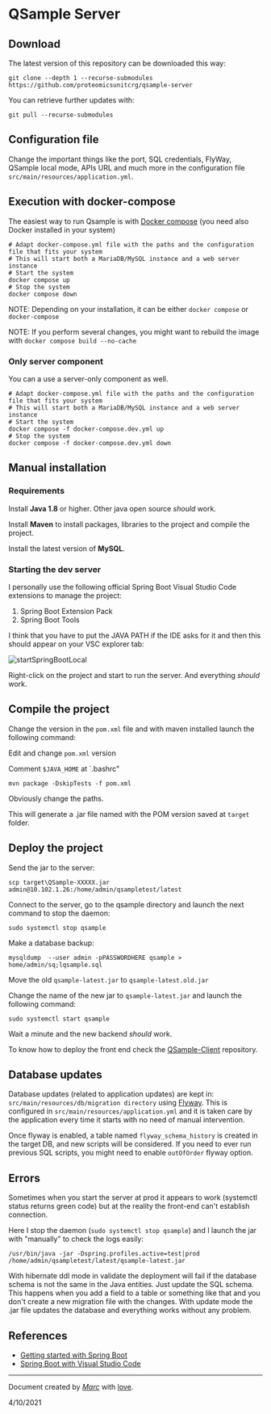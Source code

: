 # QSample Server

## Download

The latest version of this repository can be downloaded this way:

```
git clone --depth 1 --recurse-submodules https://github.com/proteomicsunitcrg/qsample-server
```
You can retrieve further updates with:

```
git pull --recurse-submodules 
```

## Configuration file

Change the important things like the port, SQL credentials, FlyWay, QSample local mode, APIs URL and much more in the configuration file `src/main/resources/application.yml`.

## Execution with docker-compose

The easiest way to run Qsample is with [Docker compose](https://github.com/docker/compose) (you need also Docker installed in your system)

```
# Adapt docker-compose.yml file with the paths and the configuration file that fits your system
# This will start both a MariaDB/MySQL instance and a web server instance
# Start the system
docker compose up
# Stop the system
docker compose down
```

NOTE: Depending on your installation, it can be either ``docker compose`` or ``docker-compose``

NOTE: If you perform several changes, you might want to rebuild the image with ``docker compose build --no-cache``


### Only server component

You can a use a server-only component as well.
```
# Adapt docker-compose.yml file with the paths and the configuration file that fits your system
# This will start both a MariaDB/MySQL instance and a web server instance
# Start the system
docker compose -f docker-compose.dev.yml up
# Stop the system
docker compose -f docker-compose.dev.yml down
```


## Manual installation

### Requirements

Install **Java 1.8** or higher. Other java open source *should* work.

Install **Maven** to install packages, libraries to the project and compile the project.

Install the latest version of **MySQL**.


### Starting the dev server

I personally use the following official Spring Boot Visual Studio Code extensions to manage the project:
1. Spring Boot Extension Pack
2. Spring Boot Tools

I think that you have to put the JAVA PATH if the IDE asks for it and then this should appear on your VSC explorer tab:

![startSpringBootLocal](https://user-images.githubusercontent.com/1679820/137739707-1e68d2fc-4b06-42af-ab42-a21a8107efd5.png)

Right-click on the project and start to run the server. And everything *should* work.

## Compile the project

Change the version in the `pom.xml` file and with maven installed launch the following command:

Edit and change `pom.xml` version

Comment `$JAVA_HOME` at `.bashrc"

`mvn package -DskipTests -f pom.xml`

Obviously change the paths.

This will generate a .jar file named with the POM version saved at `target` folder.

## Deploy the project

Send the jar to the server:

`scp target\QSample-XXXXX.jar admin@10.102.1.26:/home/admin/qsampletest/latest`

Connect to the server, go to the qsample directory and launch the next command to stop the daemon:

`sudo systemctl stop qsample`

Make a database backup:

`mysqldump  --user admin -pPASSWORDHERE qsample > home/admin/sq;lqsample.sql`

Move the old `qsample-latest.jar` to `qsample-latest.old.jar`

Change the name of the new jar to `qsample-latest.jar` and launch the following command:

`sudo systemctl start qsample`

Wait a minute and the new backend *should* work.

To know how to deploy the front end check the [QSample-Client](https://github.com/proteomicsunitcrg/qsample-client/) repository.

## Database updates

Database updates (related to application updates) are kept in: ```src/main/resources/db/migration directory``` using [Flyway](https://flywaydb.org/). This is configured in ```src/main/resources/application.yml``` and it is taken care by the application every time it starts with no need of manual intervention.

Once flyway is enabled, a table named ``flyway_schema_history`` is created in the target DB, and new scripts will be considered. If you need to ever run previous SQL scripts, you might need to enable ```outOfOrder``` flyway option. 


## Errors

Sometimes when you start the server at prod it appears to work (systemctl status returns green code) but at the reality the front-end can't establish connection.

Here I stop the daemon (`sudo systemctl stop qsample`) and I launch the jar with "manually" to check the logs easily:

`/usr/bin/java -jar -Dspring.profiles.active=test|prod /home/admin/qsampletest/latest/qsample-latest.jar`

With hibernate ddl mode in validate the deployment will fail if the database schema is not the same in the Java entities. Just update the SQL schema. This happens when you add a field to a table or something like that and you don't create a new migration file with the changes. With update mode the .jar file updates the database and everything works without any problem.


## References

* [Getting started with Spring Boot](https://docs.spring.io/spring-boot/docs/current/reference/html/getting-started.html)
* [Spring Boot with Visual Studio Code](https://code.visualstudio.com/docs/java/java-spring-boot)

---

Document created by *[Marc](mailto:vesperon51@gmail.com)* with [love](https://i.imgur.com/sifK6ru.jpg).

4/10/2021
